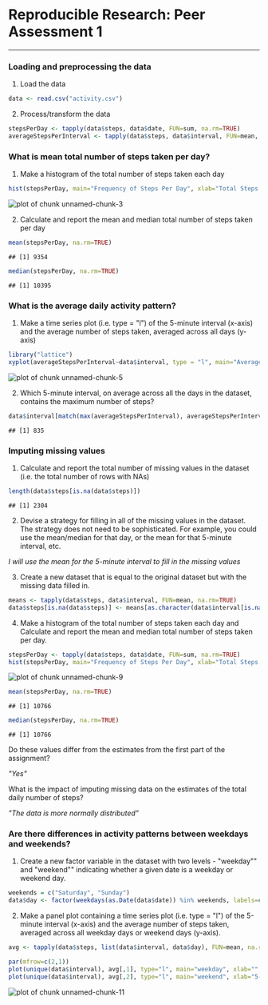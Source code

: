 Reproducible Research: Peer Assessment 1
=================

------------

### Loading and preprocessing the data

1) Load the data

```r
data <- read.csv("activity.csv")
```

2) Process/transform the data

```r
stepsPerDay <- tapply(data$steps, data$date, FUN=sum, na.rm=TRUE)
averageStepsPerInterval <- tapply(data$steps, data$interval, FUN=mean, na.rm=TRUE)
```

### What is mean total number of steps taken per day?

1) Make a histogram of the total number of steps taken each day

```r
hist(stepsPerDay, main="Frequency of Steps Per Day", xlab="Total Steps Per Day", col="red")
```

![plot of chunk unnamed-chunk-3](figure/unnamed-chunk-3.png) 

2) Calculate and report the mean and median total number of steps taken per day

```r
mean(stepsPerDay, na.rm=TRUE)
```

```
## [1] 9354
```

```r
median(stepsPerDay, na.rm=TRUE)
```

```
## [1] 10395
```

### What is the average daily activity pattern?

1) Make a time series plot (i.e. type = "l") of the 5-minute interval (x-axis) and the average number of steps taken, averaged across all days (y-axis)


```r
library("lattice")
xyplot(averageStepsPerInterval~data$interval, type = "l", main="Average Daily Activity", xlab="5-Minute Interval", ylab="Average Steps Over All Days")
```

![plot of chunk unnamed-chunk-5](figure/unnamed-chunk-5.png) 

2) Which 5-minute interval, on average across all the days in the dataset, contains the maximum number of steps?


```r
data$interval[match(max(averageStepsPerInterval), averageStepsPerInterval)]
```

```
## [1] 835
```

### Imputing missing values

1) Calculate and report the total number of missing values in the dataset (i.e. the total number of rows with NAs)


```r
length(data$steps[is.na(data$steps)])
```

```
## [1] 2304
```

2) Devise a strategy for filling in all of the missing values in the dataset. The strategy does not need to be sophisticated. For example, you could use the mean/median for that day, or the mean for that 5-minute interval, etc.

*I will use the mean for the 5-minute interval to fill in the missing values*

3) Create a new dataset that is equal to the original dataset but with the missing data filled in.


```r
means <- tapply(data$steps, data$interval, FUN=mean, na.rm=TRUE)
data$steps[is.na(data$steps)] <- means[as.character(data$interval[is.na(data$steps)])]
```

4) Make a histogram of the total number of steps taken each day and Calculate and report the mean and median total number of steps taken per day.


```r
stepsPerDay <- tapply(data$steps, data$date, FUN=sum, na.rm=TRUE)
hist(stepsPerDay, main="Frequency of Steps Per Day", xlab="Total Steps Per Day", col="blue")
```

![plot of chunk unnamed-chunk-9](figure/unnamed-chunk-9.png) 

```r
mean(stepsPerDay, na.rm=TRUE)
```

```
## [1] 10766
```

```r
median(stepsPerDay, na.rm=TRUE)
```

```
## [1] 10766
```

Do these values differ from the estimates from the first part of the assignment?

*"Yes"*

What is the impact of imputing missing data on the estimates of the total daily number of steps?

*"The data is more normally distributed"*

### Are there differences in activity patterns between weekdays and weekends?

1) Create a new factor variable in the dataset with two levels - "weekday"" and "weekend"" indicating whether a given date is a weekday or weekend day.


```r
weekends = c("Saturday", "Sunday")
data$day <- factor(weekdays(as.Date(data$date)) %in% weekends, labels=c("weekday", "weekend"))
```

2) Make a panel plot containing a time series plot (i.e. type = "l") of the 5-minute interval (x-axis) and the average number of steps taken, averaged across all weekday days or weekend days (y-axis).


```r
avg <- tapply(data$steps, list(data$interval, data$day), FUN=mean, na.rm=TRUE)

par(mfrow=c(2,1))
plot(unique(data$interval), avg[,1], type="l", main="weekday", xlab="", ylab="", ylim=c(0, 250))
plot(unique(data$interval), avg[,2], type="l", main="weekend", xlab="5-Minute Interval", ylab="Average Steps", ylim=c(0, 250))
```

![plot of chunk unnamed-chunk-11](figure/unnamed-chunk-11.png) 
